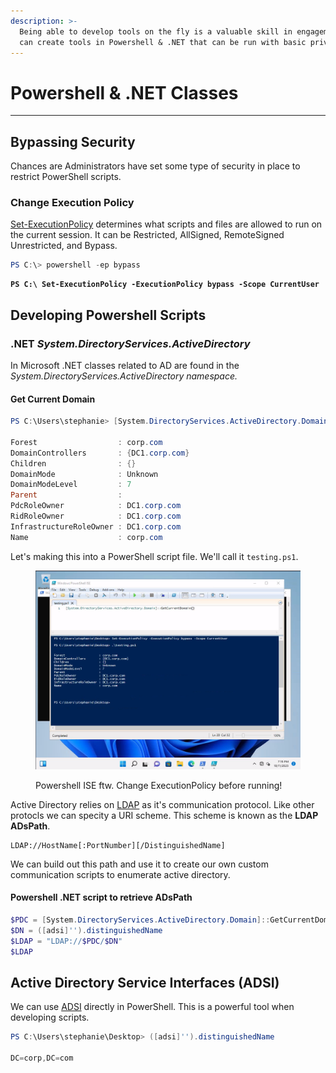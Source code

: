 ```yaml
---
description: >-
  Being able to develop tools on the fly is a valuable skill in engagements. We
  can create tools in Powershell & .NET that can be run with basic privileges.
---
```


# Powershell & .NET Classes

***

## Bypassing Security

Chances are Administrators have set some type of security in place to restrict PowerShell scripts.

### Change Execution Policy

[Set-ExecutionPolicy](https://learn.microsoft.com/en-us/powershell/module/microsoft.powershell.security/set-executionpolicy?view=powershell-7.3) determines what scripts and files are allowed to run on the current session. It can be Restricted, AllSigned, RemoteSigned Unrestricted, and Bypass.

```powershell
PS C:\> powershell -ep bypass
```

<pre class="language-powershell"><code class="lang-powershell"><strong>PS C:\ Set-ExecutionPolicy -ExecutionPolicy bypass -Scope CurrentUser
</strong></code></pre>

## Developing Powershell Scripts

### .NET _System.DirectoryServices.ActiveDirectory_

In Microsoft .NET classes related to AD are found in the _System.DirectoryServices.ActiveDirectory namespace._

#### Get Current Domain

```powershell
PS C:\Users\stephanie> [System.DirectoryServices.ActiveDirectory.Domain]::GetCurrentDomain()

Forest                  : corp.com
DomainControllers       : {DC1.corp.com}
Children                : {}
DomainMode              : Unknown
DomainModeLevel         : 7
Parent                  :
PdcRoleOwner            : DC1.corp.com
RidRoleOwner            : DC1.corp.com
InfrastructureRoleOwner : DC1.corp.com
Name                    : corp.com
```

Let's making this into a PowerShell script file. We'll call it `testing.ps1`.

<figure><img src="../../../.gitbook/assets/Screenshot_20231012_021545.png" alt=""><figcaption><p>Powershell ISE ftw. Change ExecutionPolicy before running!</p></figcaption></figure>

Active Directory relies on [LDAP](https://learn.microsoft.com/en-us/previous-versions/windows/desktop/ldap/lightweight-directory-access-protocol-ldap-api) as it's communication protocol. Like other protocls we can specity a URI scheme. This scheme is known as the **LDAP ADsPath**.

```
LDAP://HostName[:PortNumber][/DistinguishedName]
```

We can build out this path and use it to create our own custom communication scripts to enumerate active directory.

#### Powershell .NET script to retrieve ADsPath

```powershell
$PDC = [System.DirectoryServices.ActiveDirectory.Domain]::GetCurrentDomain().PdcRoleOwner.Name
$DN = ([adsi]'').distinguishedName 
$LDAP = "LDAP://$PDC/$DN"
$LDAP
```

## Active Directory Service Interfaces (ADSI)

We can use [ADSI](https://learn.microsoft.com/en-us/windows/win32/adsi/active-directory-service-interfaces-adsi) directly in PowerShell. This is a powerful tool when developing scripts.

```powershell
PS C:\Users\stephanie\Desktop> ([adsi]'').distinguishedName

DC=corp,DC=com
```

